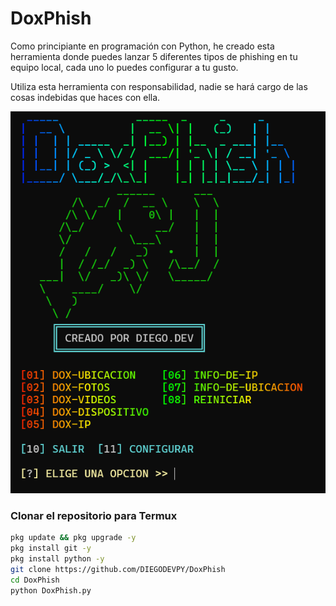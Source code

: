 # DoxPhish

Como principiante en programación con Python, he creado esta herramienta donde puedes lanzar 5 diferentes tipos de phishing en tu equipo local, cada uno lo puedes configurar a tu gusto.

Utiliza esta herramienta con responsabilidad, nadie se hará cargo de las cosas indebidas que haces con ella.

![como se debería ver cuando has puesto los comandos necesarios](https://raw.githubusercontent.com/DIEGODEVPY/DoxPhish/main/Screenshot%202024-07-23%20184941.png)

### Clonar el repositorio para Termux

```sh
pkg update && pkg upgrade -y
pkg install git -y
pkg install python -y
git clone https://github.com/DIEGODEVPY/DoxPhish
cd DoxPhish
python DoxPhish.py
